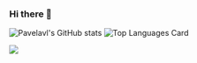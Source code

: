 ### Hi there 👋

![Pavelavl's GitHub stats](https://github-readme-stats-flame-six-78.vercel.app/api?username=pavelavl&show_icons=true&bg_color=00000000&hide_border=true&hide_title=true&hide=issues&show=reviews,prs_merged)
![Top Languages Card](https://github-readme-stats-flame-six-78.vercel.app/api/top-langs/?username=pavelavl&layout=compact&langs_count=10&card_width=250&theme=default&bg_color=00000000&include_all_commits=true&hide_border=true&hide_title=true)

![](https://komarev.com/ghpvc/?username=pavelavl&style=flat-square&abbreviated=true)
